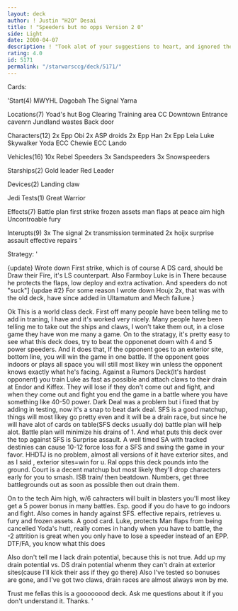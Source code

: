 ```yaml
---
layout: deck
author: ! Justin "H2O" Desai
title: ! "Speeders but no opps Version 2 0"
side: Light
date: 2000-04-07
description: ! "Took alot of your suggestions to heart, and ignored them (j/K:))Deck is now alot more balanced and can hold it's own against allmost any deck.  Before it soley relyed on beatdown, now it can win without beating up the opponent."
rating: 4.0
id: 5171
permalink: "/starwarsccg/deck/5171/"
---
```

Cards: 

'Start(4)
MWYHL
Dagobah
The Signal
Yarna

Locations(7)
Yoad's hut
Bog Clearing
Training area
CC Downtown
Entrance cavenrn
Jundland wastes
Back door

Characters(12)
2x Epp Obi
2x ASP droids
2x Epp Han
2x Epp Leia
Luke Skywalker
Yoda
ECC Chewie
ECC Lando

Vehicles(16)
10x Rebel Speeders
3x Sandspeeders
3x Snowspeeders

Starships(2)
Gold leader
Red Leader

Devices(2)
Landing claw

Jedi Tests(1)
Great Warrior

Effects(7)
Battle plan
first strike
frozen assets
man flaps
at peace
aim high
Uncontroable fury

Interupts(9)
3x The signal
2x transmission terminated
2x hoijx
surprise assault
effective repairs '

Strategy: '

{update}	Wrote down First strike, which is of course A DS card, should be Draw their Fire, it's LS counterpart.  Also Farmboy Luke is in There because he protects the flaps, low deploy and extra activation.	And speeders do not "suck"]
{updae #2}  For some reason I wrote down Houjx 2x, that was with the old deck, have since added in Ultamatum and Mech failure.}

Ok This is a world class deck.	First off many people have been telling me to add in traning, I have and it's worked very nicely.  Many people have been telling me to take out the ships and claws, I won't take them out, in a close game they have won me many a game.
On to the stratagy, it's pretty easy to see what this deck does, try to beat the opponenet down with 4 and 5 power speeders.  And it does that, If the opponent goes to an exterior site, bottom line, you will win the game in one battle.  If the opponent goes indoors or plays all space you will still most likey win unless the opponent knows exactly what he's facing.
Against a Rumors Deck(It's hardest opponent) you train Luke as fast as possible and attach claws to their drain at Endor and Kiffex.  They will lose if they don't come out and fight, and when they come out and fight you end the game in a battle where you have something like 40-50 power.
Dark Deal was a problem but i fixed that by adding in testing, now it's a snap to beat dark deal.  SFS is a good matchup, things will most likey go pretty even and it will be a drain  race, but since he will have alot of cards on table(SFS decks usually do) battle plan will help alot.	Battle plan will minimize his drains of 1.  And what puts this deck over the top against SFS is Surprise assault.  A well timed SA with tracked destinies can cause 10-12 force loss for a SFS and swing the game in your favor.
HHDTJ is no problem, almost all versions of it have exterior sites, and as I said , exterior sites=win for u.
Ral opps this deck pounds into the ground.
Court is a decent matchup but most likely they'll drop characters early for you to smash.
ISB train/ then beatdown.
Numbers, get three battlegrounds out as soon as possible then out drain them.

On to the tech
Aim high, w/6 cahracters will built in blasters you'll most likey get a 5 power bonus in many battles.  Esp. good if you do have to go indoors and fight. Also comes in handy against SFS.
effective repairs, retrieves u. fury and frozen assets.  A good card.
Luke, protects Man flaps from being cancelled
Yoda's hutt, really comes in handy when you have to battle, the -2 attrition is great when you only have to lose a speeder instead of an EPP.
DTF/FA, you know what this does

Also don't tell me I lack drain potential, because this is not true.  Add up my drain potential vs. DS drain potential whenm they can't drain at exterior sites(cause I'll kick their ass if they go there)
Also I've tested so bonuses are gone, and I've got two claws, drain races are almost always won by me.

Trust me fellas this is a goooooood deck.  Ask me questions about it if you don't understand it.  Thanks.   '
